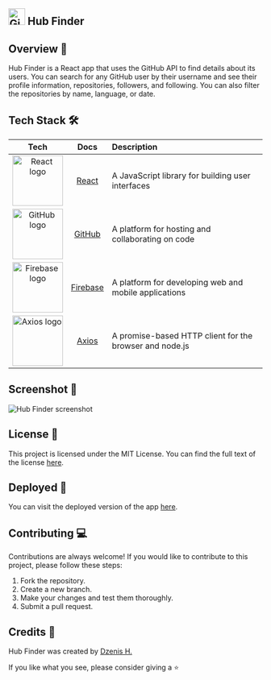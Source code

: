 
## <img src="https://i.imgur.com/0o48UoR.png" alt="GitHub Logo" width="33" height="33"> Hub Finder

>

## Overview 📝
Hub Finder is a React app that uses the GitHub API to find details about its users. You can search for any GitHub user by their username and see their profile information, repositories, followers, and following. You can also filter the repositories by name, language, or date.

## Tech Stack 🛠️
| Tech | Docs | Description |
| :---: | :---: | :--- |
| <img src="https://img.shields.io/badge/React-20232A?style=for-the-badge&logo=react&logoColor=61DAFB" alt="React logo" width="100"> | [React](https://reactjs.org/docs/getting-started.html) | A JavaScript library for building user interfaces |
| <img src="https://img.shields.io/badge/GitHub-100000?style=for-the-badge&logo=github&logoColor=white" alt="GitHub logo" width="100"> | [GitHub](https://docs.github.com/en) | A platform for hosting and collaborating on code |
| <img src="https://img.shields.io/badge/firebase-ffca28?style=for-the-badge&logo=firebase&logoColor=black" alt="Firebase logo" width="100"> | [Firebase](https://firebase.google.com/docs) | A platform for developing web and mobile applications |
| <img src="https://img.shields.io/badge/axios-08a0e9?style=for-the-badge&logo=axios&logoColor=white" alt="Axios logo" width="100"> | [Axios](https://axios-http.com/docs/intro) | A promise-based HTTP client for the browser and node.js |


## Screenshot 📸
![Hub Finder screenshot](https://drive.google.com/uc?export=view&id=1uo22x5iUbHoht2jmJJEtarX_CbCcmjIL)

## License 📄
This project is licensed under the MIT License. You can find the full text of the license [here](https://docs.google.com/document/d/11WK7tVoTFRMcWCuGZQCRWxEsDUEJ_6ArtfV-NjWcBCU/edit?usp=sharing).

## Deployed 🚀
You can visit the deployed version of the app [here](https://hub-finder.web.app/).

## Contributing 💻
Contributions are always welcome! If you would like to contribute to this project, please follow these steps:
1. Fork the repository.
2. Create a new branch.
3. Make your changes and test them thoroughly.
4. Submit a pull request.

## Credits 👏
Hub Finder was created by [Dzenis H.](https://www.dzenis.tech)

If you like what you see, please consider giving a ⭐

